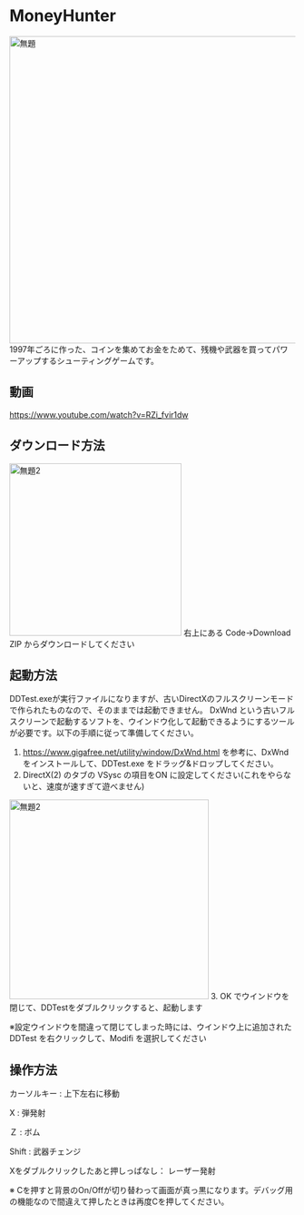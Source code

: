 # MoneyHunter
 <img width="540" alt="無題" src="https://user-images.githubusercontent.com/7016217/132972039-97b25f9d-570a-47e2-8a7d-1ad736db71fa.png">
1997年ごろに作った、コインを集めてお金をためて、残機や武器を買ってパワーアップするシューティングゲームです。

## 動画
https://www.youtube.com/watch?v=RZi_fvir1dw

 
 ## ダウンロード方法
 <img width="303" alt="無題2" src="https://user-images.githubusercontent.com/7016217/132971974-6620a16f-8dd1-4d66-a610-3777b4b067ff.png">
右上にある Code→Download ZIP からダウンロードしてください

 ## 起動方法
 DDTest.exeが実行ファイルになりますが、古いDirectXのフルスクリーンモードで作られたものなので、そのままでは起動できません。
 DxWnd という古いフルスクリーンで起動するソフトを、ウインドウ化して起動できるようにするツールが必要です。以下の手順に従って準備してください。
 
1. https://www.gigafree.net/utility/window/DxWnd.html を参考に、DxWndをインストールして、DDTest.exe をドラッグ&ドロップしてください。
2. DirectX(2) のタブの VSysc の項目をON に設定してください(これをやらないと、速度が速すぎて遊べません)
<img width="351" alt="無題2" src="https://user-images.githubusercontent.com/7016217/132972289-9f5ad029-d8ba-4345-ad52-b641875d979f.png">
3. OK でウインドウを閉じて、DDTestをダブルクリックすると、起動します

※設定ウインドウを間違って閉じてしまった時には、ウインドウ上に追加された DDTest を右クリックして、Modifi を選択してください


## 操作方法
カーソルキー : 上下左右に移動

X : 弾発射

Ｚ : ボム

Shift : 武器チェンジ

Xをダブルクリックしたあと押しっぱなし： レーザー発射

※ Cを押すと背景のOn/Offが切り替わって画面が真っ黒になります。デバッグ用の機能なので間違えて押したときは再度Cを押してください。

 

